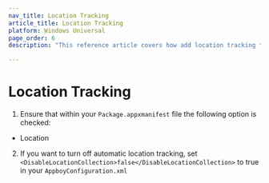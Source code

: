 ```yaml
---
nav_title: Location Tracking
article_title: Location Tracking
platform: Windows Universal
page_order: 6
description: "This reference article covers how add location tracking to your Windows Universal app."

---
```


# Location Tracking

1. Ensure that within your `Package.appxmanifest` file the following option is checked:
  - Location
2. If you want to turn off automatic location tracking, set `<DisableLocationCollection>false</DisableLocationCollection>` to true in your `AppboyConfiguration.xml`

